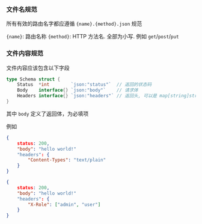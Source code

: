 ### 文件名规范

所有有效的路由名字都应遵循 `{name}.{method}.json` 规范

`{name}`: 路由名称
`{method}`: HTTP 方法名. 全部为小写. 例如 `get`/`post`/`put`

### 文件内容规范

文件内容应该包含以下字段

```go
type Schema struct {
	Status  *int        `json:"status"`  // 返回的状态码
	Body    interface{} `json:"body"`    // 请求体
	Headers interface{} `json:"headers"` // 返回头, 可以是 map[string]string 类型，也可以是 map[string][]string
}
```

其中 `body` 定义了返回体，为必填项

例如

```json
{
	status: 200,
	"body": "hello world!"
	"headers": {
		"Content-Types": "text/plain"
	}
}
```

```json
{
	status: 200,
	"body": "hello world!"
	"headers": {
		"X-Role": ["admin", "user"]
	}
}
```
